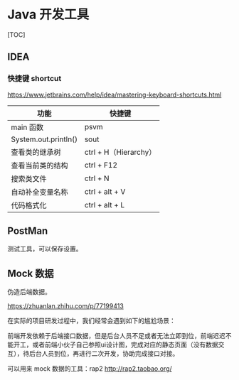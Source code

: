 # Java 开发工具

[TOC]

## IDEA

### 快捷键 shortcut

https://www.jetbrains.com/help/idea/mastering-keyboard-shortcuts.html

| 功能                 | 快捷键                |
| -------------------- | --------------------- |
| main 函数            | psvm                  |
| System.out.println() | sout                  |
| 查看类的继承树       | ctrl + H（Hierarchy） |
| 查看当前类的结构     | ctrl + F12            |
| 搜索类文件           | ctrl + N              |
| 自动补全变量名称     | ctrl + alt + V        |
| 代码格式化           | ctrl + alt + L        |

## PostMan

测试工具，可以保存设置。



## Mock 数据

伪造后端数据。

https://zhuanlan.zhihu.com/p/77199413

在实际的项目研发过程中，我们经常会遇到如下的尴尬场景：

前端开发依赖于后端接口数据，但是后台人员不足或者无法立即到位，前端迟迟不能开工，或者前端小伙子自己参照ui设计图，完成对应的静态页面（没有数据交互），待后台人员到位，再进行二次开发，协助完成接口对接。

可以用来 mock 数据的工具：rap2 http://rap2.taobao.org/


